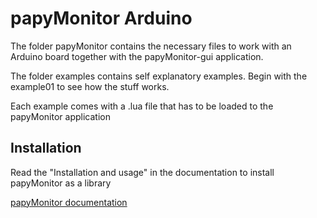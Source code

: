 # papyMonitor Arduino

The folder papyMonitor contains the necessary files to work with an Arduino board together with the papyMonitor-gui application.

The folder examples contains self explanatory examples. Begin with the example01 to see how the stuff works.

Each example comes with a .lua file that has to be loaded to the papyMonitor application

## Installation

Read the "Installation and usage" in the documentation to install papyMonitor as a library

[papyMonitor documentation](https://papymonitor.github.io/papyMonitor-doc)
